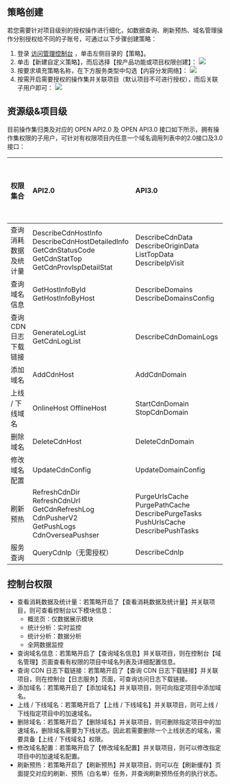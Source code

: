 ## 策略创建
若您需要针对项目级别的授权操作进行细化，如数据查询、刷新预热、域名管理操作分别授权给不同的子账号，可通过以下步骤创建策略：
1. 登录 [访问管理控制台](https://console.cloud.tencent.com/cam/overview) ，单击左侧目录的【策略】。
2. 单击【新建自定义策略】，而后选择【按产品功能或项目权限创建】：
![](https://main.qcloudimg.com/raw/725a31eb8e55f05e9d79bb217771a28e.png)
3. 按要求填充策略名称，在下方服务类型中勾选【内容分发网络】：
![](https://main.qcloudimg.com/raw/c80cdb6c1961b8642151501d5cd62efb.png)
4. 按需开启需要授权的操作集并关联项目（默认项目不可进行授权），而后关联子用户即可：
![](https://main.qcloudimg.com/raw/9b0a24b97c25fa74a2f1c5bb1336ae52.png)

## 资源级&项目级
目前操作集归类及对应的 OPEN API2.0 及 OPEN API3.0 接口如下所示，拥有操作集权限的子用户，可针对有权限项目内任意一个域名调用列表中的2.0接口及3.0接口：

| 权限集合              | API2.0                                                       | API3.0                                                       | 是否需要授权 |
| :-------------------- | :----------------------------------------------------------- | :----------------------------------------------------------- | :----------- |
| 查询消耗数据及统计量  | DescribeCdnHostInfo DescribeCdnHostDetailedInfo GetCdnStatusCode<br/>GetCdnStatTop<br/>GetCdnProvIspDetailStat | DescribeCdnData DescribeOriginData<br/>ListTopData<br/>DescribeIpVisit | 是           |
| 查询域名信息          | GetHostInfoById<br/>GetHostInfoByHost                        | DescribeDomains<br/>DescribeDomainsConfig                    | 是           |
| 查询 CDN 日志下载链接 | GenerateLogList<br/>GetCdnLogList                            | DescribeCdnDomainLogs                                        | 是           |
| 添加域名              | AddCdnHost                                                   | AddCdnDomain                                                 | 是           |
| 上线 / 下线域名       | OnlineHost OfflineHost                                       | StartCdnDomain<br/>StopCdnDomain                             | 是           |
| 删除域名              | DeleteCdnHost                                                | DeleteCdnDomain                                              | 是           |
| 修改域名配置          | UpdateCdnConfig                                              | UpdateDomainConfig                                           | 是           |
| 刷新预热              | RefreshCdnDir<br/>RefreshCdnUrl<br/>GetCdnRefreshLog<br/>CdnPusherV2<br/>GetPushLogs<br/>CdnOverseaPushser | PurgeUrlsCache<br/>PurgePathCache<br/>DescribePurgeTasks<br/>PushUrlsCache<br/>DescribePushTasks | 是           |
| 服务查询              | QueryCdnIp（无需授权）                                       | DescribeCdnIp                                                | 是           |

## 控制台权限
- 查看消耗数据及统计量：若策略开启了【查看消耗数据及统计量】并关联项目，则可查看控制台以下模块信息：
  - 概览页：仅数据展示模块
  - 统计分析：实时监控
  - 统计分析：数据分析
  - 全网数据监控
- 查询域名信息：若策略开启了【查询域名信息】并关联项目，则在控制台【域名管理】页面查看有权限的项目中域名列表及详细配置信息。
- 查询 CDN 日志下载链接：若策略开启了【查询 CDN 日志下载链接】并关联项目，则在控制台【日志服务】页面，可查询访问日志下载链接。
- 添加域名：若策略开启了【添加域名】并关联项目，则可向指定项目中添加域名。
- 上线 / 下线域名：若策略开启了【上线 / 下线域名】并关联项目，则可上线 / 下线指定项目中的加速域名。
- 删除域名：若策略开启了【删除域名】并关联项目，则可删除指定项目中的加速域名，删除域名需要为下线状态。因此若需要删除一个上线状态的域名，需要具备【上线 / 下线域名】权限。
- 修改域名配置：若策略开启了【修改域名配置】并关联项目，则可以修改指定项目中的加速域名配置。
- 刷新预热：若策略开启了【刷新预热】并关联项目，则可以在【刷新缓存】页面提交对应的刷新、预热（白名单）任务，并查询刷新预热任务的执行状态。
